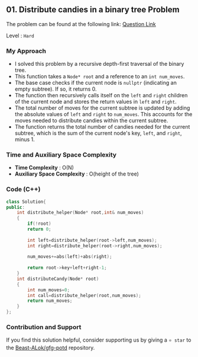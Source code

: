 ## 01. Distribute candies in a binary tree Problem
The problem can be found at the following link: [Question Link](https://www.geeksforgeeks.org/problems/distribute-candies-in-a-binary-tree/1)

Level : `Hard`

### My Approach
- I solved this problem by a recursive depth-first traversal of the binary tree.
- This function takes a `Node* root` and a reference to an `int num_moves`.
- The base case checks if the current node is `nullptr` (indicating an empty subtree). If so, it returns 0.
- The function then recursively calls itself on the `left` and `right` children of the current node and stores the return values in `left` and `right`.
- The total number of moves for the current subtree is updated by adding the absolute values of `left` and `right` to `num_moves`. This accounts for the moves needed to distribute candies within the current subtree.
- The function returns the total number of candies needed for the current subtree, which is the sum of the current node's key, `left`, and `right`, minus 1.
### Time and Auxiliary Space Complexity

- **Time Complexity** : O(N)
- **Auxiliary Space Complexity** : O(height of the tree)

### Code (C++)
```cpp
class Solution{
public:
    int distribute_helper(Node* root,int& num_moves)
    {
        if(!root)
        return 0;
        
        int left=distribute_helper(root->left,num_moves);
        int right=distribute_helper(root->right,num_moves);
        
        num_moves+=abs(left)+abs(right);
        
        return root->key+left+right-1;
    }
    int distributeCandy(Node* root)
    {
        int num_moves=0;
        int call=distribute_helper(root,num_moves);
        return num_moves;
    }
};

```

### Contribution and Support

If you find this solution helpful, consider supporting us by giving a `⭐ star` to the [Beast-ALok/gfg-potd](https://github.com/Beast-ALok/gfg-potd) repository.